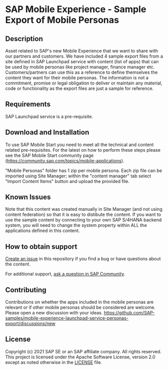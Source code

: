  
# SAP Mobile Experience - Sample Export of Mobile Personas

## Description
Asset related to SAP's new Mobile Experience that we want to share with our partners and customers. We have included 4 sample export files from a site defined in SAP Launchpad service with content (list of apps) that can be used by mobile personas like project manager, finance manager etc. Customers/partners can use this as a reference to define themselves the content they want for their mobile personas. The information is not a commitment, promise or legal obligation to deliver or maintain any material, code or functionality as the export files are just a sample for reference.
## Requirements
SAP Launchpad service is a pre-requisite.
## Download and Installation
To use SAP Mobile Start you need to meet all the technical and content related pre-requisites. For the latest on how to perform these steps please see the SAP Mobile Start community page (https://community.sap.com/topics/mobile-applications).

"Mobile Personas" folder has 1 zip per mobile persona. Each zip file can be imported using Site Manager; within the "content manager" tab select "Import Content Items" button and upload the provided file.

## Known Issues
Note that this content was created manually in Site Manager (and not using content federation) so that it is easy to distibute the content. If you want to use the sample content by connecting to your own SAP S/4HANA backend system, you will need to change the system property within ALL the applications defined in this content. 

## How to obtain support

[Create an issue](https://github.com/SAP-samples/<repository-name>/issues) in this repository if you find a bug or have questions about the content.
 
For additional support, [ask a question in SAP Community](https://answers.sap.com/questions/ask.html).

## Contributing
Contributions on whether the apps included in the mobile personas are relevant or if other mobile personas should be considered are welcome. Please open a new discussion with your ideas. https://github.com/SAP-samples/mobile-experience-launchpad-service-personas-export/discussions/new

## License
Copyright (c) 2021 SAP SE or an SAP affiliate company. All rights reserved. This project is licensed under the Apache Software License, version 2.0 except as noted otherwise in the [LICENSE](LICENSES/Apache-2.0.txt) file.

